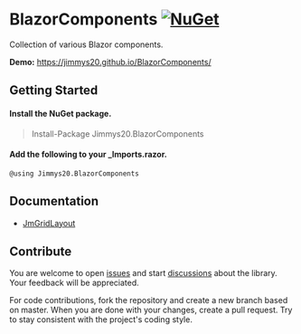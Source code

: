 # BlazorComponents [![NuGet](https://img.shields.io/nuget/v/Jimmys20.BlazorComponents.svg)](https://www.nuget.org/packages/Jimmys20.BlazorComponents)

Collection of various Blazor components.

**Demo:** https://jimmys20.github.io/BlazorComponents/

## Getting Started

#### Install the NuGet package.

> Install-Package Jimmys20.BlazorComponents

#### Add the following to your _Imports.razor.

```razor
@using Jimmys20.BlazorComponents
```

## Documentation

- [JmGridLayout](https://github.com/Jimmys20/BlazorComponents/wiki/JmGridLayout)

## Contribute

You are welcome to open [issues](https://github.com/Jimmys20/BlazorComponents/issues) and start [discussions](https://github.com/Jimmys20/BlazorComponents/discussions) about the library. Your feedback will be appreciated.

For code contributions, fork the repository and create a new branch based on master. When you are done with your changes, create a pull request. Try to stay consistent with the project's coding style.
